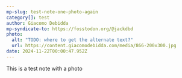 ```yaml
---
mp-slug: test-note-one-photo-again
category[]: test
author: Giacomo Debidda
mp-syndicate-to: https://fosstodon.org/@jackdbd
photo:
  alt: "TODO: where to get the alternate text?"
  url: https://content.giacomodebidda.com/media/866-200x300.jpg
date: 2024-11-22T00:00:47.952Z
---
```


This is a test note with a photo